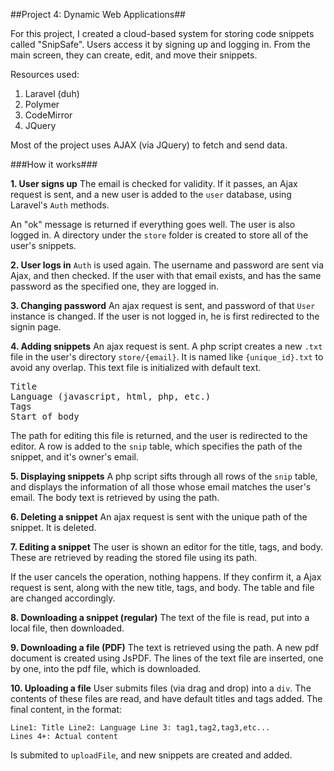 ##Project 4: Dynamic Web Applications##
<!--Hosted <a href="http://harvardp4-harvardp3.rhcloud.com">Here</a-->

For this project, I created a cloud-based system for storing code snippets called "SnipSafe". Users access it by signing up and logging in. From the main screen, they can create, edit, and move their snippets.

Resources used:
<ol>
	<li>Laravel (duh)</li>
	<li>Polymer</li>
	<li>CodeMirror</li>
	<li>JQuery</li>
</ol>

Most of the project uses AJAX (via JQuery) to fetch and send data.

###How it works###

<b>1. User signs up</b>
The email is checked for validity. If it passes, an Ajax request is sent, and a new user is added to the <code>user</code> database, using Laravel's <code>Auth</code> methods.

An "ok" message is returned if everything goes well. The user is also logged in. A directory under the <code>store</code> folder is created to store all of the user's snippets.

<b>2. User logs in</b>
<code>Auth</code> is used again. The username and password are sent via Ajax, and then checked. If the user with that email exists, and has the same password as the specified one, they are logged in.

<b>3. Changing password</b>
An ajax request is sent, and password of that <code>User</code> instance is changed. If the user is not logged in, he is first redirected to the signin page.

<b>4. Adding snippets</b>
An ajax request is sent. A php script creates a new <code>.txt</code> file in the user's directory <code>store/{email}</code>. It is named like <code>{unique_id}.txt</code> to avoid any overlap. This text file is initialized with default text.

<pre>
Title
Language (javascript, html, php, etc.)
Tags
Start of body
</pre>

The path for editing this file is returned, and the user is redirected to the editor. A row is added to the <code>snip</code> table, which specifies the path of the snippet, and it's owner's email.

<b>5. Displaying snippets</b>
A php script sifts through all rows of the <code>snip</code> table, and displays the information of all those whose email matches the user's email. The body text is retrieved by using the path.

<b>6. Deleting a snippet</b>
An ajax request is sent with the unique path of the snippet. It is deleted.

<b>7. Editing a snippet</b>
The user is shown an editor for the title, tags, and body. These are retrieved by reading the stored file using its path.

If the user cancels the operation, nothing happens. If they confirm it, a Ajax request is sent, along with the new title, tags, and body. The table and file are changed accordingly.

<b>8. Downloading a snippet (regular)</b>
The text of the file is read, put into a local file, then downloaded.

<b>9. Downloading a file (PDF)</b>
The text is retrieved using the path. A new pdf document is created using JsPDF. The lines of the text file are inserted, one by one, into the pdf file, which is downloaded.

<b>10. Uploading a file</b>
User submits files (via drag and drop) into a <code>div</code>. The contents of these files are read, and have default titles and tags added. The final content, in the format:
<code><pre>Line1: Title
Line2: Language
Line 3: tag1,tag2,tag3,etc...
Lines 4+: Actual content</pre></code>
Is submited to <code>uploadFile</code>, and new snippets are created and added.
